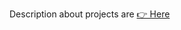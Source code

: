 Description about projects are [👉 Here]([https://example.com/demo](https://github.com/malak2284/Private-Repos))   
